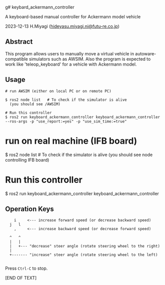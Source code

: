 g# keybard_ackermann_controller

A keyboard-based manual controller for Ackermann model vehicle

2023-12-13 H.Miyagi (hideyasu.miyagi.ni@futu-re.co.jp)

## Abstract

This program allows users to manually move a virtual vehicle in autoware-compatible simulators such as AWSIM.
Also the program is expected to work like 'teleop_keyboard' for a vehicle with Ackermann model.

## Usage

~~~
# run AWSIM (either on local PC or on remote PC)

$ ros2 node list   # To check if the simulator is alive
  (you should see /AWSIM)

# Run this controller 
$ ros2 run keyboard_ackermann_controller keyboard_ackermann_controller --ros-args -p "use_report:=yes" -p "use_sim_time:=true"

~~~
# run on real machine (IFB board)

$ ros2 node list   # To check if the simulator is alive
  (you should see node controlling IFB board)

# Run this controller
$ ros2 run keyboard_ackermann_controller keyboard_ackermann_controller


Operation Keys
--------------

~~~
    i     <--- increase forward speed (or decrease backward speed)
  j   l
    ,     <--- increase backward speed (or decrease forward speed)

  ^   ^
  |   |
  |   +--- "decrease" steer angle (rotate steering wheel to the right)
  | 
  +------- "increase" steer angle (rotate steering wheel to the left)


~~~~

Press `Ctrl-C` to stop.

[END OF TEXT]



